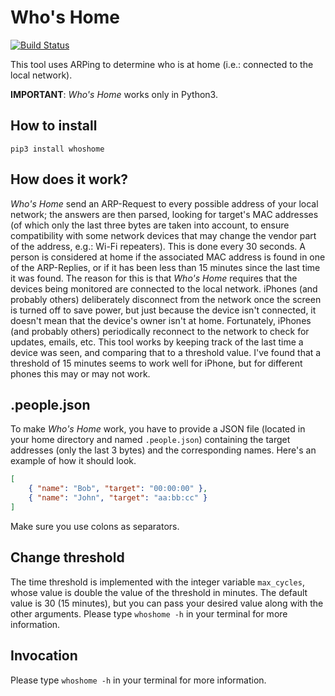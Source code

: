 # Who's Home
[![Build Status](https://travis-ci.org/fabiocody/Whos-Home.svg?branch=master)](https://travis-ci.org/fabiocody/Whos-Home)

This tool uses ARPing to determine who is at home (i.e.: connected to the local network).

**IMPORTANT**: *Who's Home* works only in Python3.


## How to install
```
pip3 install whoshome
```


## How does it work?
*Who's Home* send an ARP-Request to every possible address of your local network; the answers are then parsed, looking for target's MAC addresses (of which only the last three bytes are taken into account, to ensure compatibility with some network devices that may change the vendor part of the address, e.g.: Wi-Fi repeaters). This is done every 30 seconds.
A person is considered at home if the associated MAC address is found in one of the ARP-Replies, or if it has been less than 15 minutes since the last time it was found. The reason for this is that *Who's Home* requires that the devices being monitored are connected to the local network. iPhones (and probably others) deliberately disconnect from the network once the screen is turned off to save power, but just because the device isn't connected, it doesn't mean that the device's owner isn't at home. Fortunately, iPhones (and probably others) periodically reconnect to the network to check for updates, emails, etc. This tool works by keeping track of the last time a device was seen, and comparing that to a threshold value. I've found that a threshold of 15 minutes seems to work well for iPhone, but for different phones this may or may not work.


## .people.json
To make *Who's Home* work, you have to provide a JSON file (located in your home directory and named `.people.json`) containing the target addresses (only the last 3 bytes) and the corresponding names. Here's an example of how it should look.
```json
[
    { "name": "Bob", "target": "00:00:00" },
    { "name": "John", "target": "aa:bb:cc" }
]
```
Make sure you use colons as separators.


## Change threshold
The time threshold is implemented with the integer variable `max_cycles`, whose value is double the value of the threshold in minutes.
The default value is 30 (15 minutes), but you can pass your desired value along with the other arguments.
Please type `whoshome -h` in your terminal for more information.


## Invocation
Please type `whoshome -h` in your terminal for more information.
